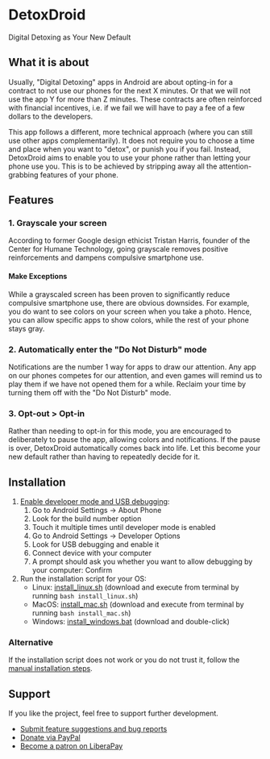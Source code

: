 # DetoxDroid
Digital Detoxing as Your New Default

## What it is about

Usually, "Digital Detoxing" apps in Android are about opting-in for a contract to not use our phones for the next X minutes. Or that we will not use the app Y for more than Z minutes. These contracts are often reinforced with financial incentives, i.e. if we fail we will have to pay a fee of a few dollars to the developers.

This app follows a different, more technical approach (where you can still use other apps complementarily). It does not require you to choose a time and place when you want to "detox", or punish you if you fail. Instead, DetoxDroid aims to enable you to use your phone rather than letting your phone use you. This is to be achieved by stripping away all the attention-grabbing features of your phone.

## Features

### 1. Grayscale your screen
According to former Google design ethicist Tristan Harris, founder of the Center for Humane Technology, going grayscale removes positive reinforcements and dampens compulsive smartphone use.

#### Make Exceptions
While a grayscaled screen has been proven to significantly reduce compulsive smartphone use, there are obvious downsides. For example, you do want to see colors on your screen when you take a photo. Hence, you can allow specific apps to show colors, while the rest of your phone stays gray.

### 2. Automatically enter the "Do Not Disturb" mode
Notifications are the number 1 way for apps to draw our attention. Any app on our phones competes for our attention, and even games will remind us to play them if we have not opened them for a while. Reclaim your time by turning them off with the "Do Not Disturb" mode.

### 3. Opt-out > Opt-in
Rather than needing to opt-in for this mode, you are encouraged to deliberately to pause the app, allowing colors and notifications. If the pause is over, DetoxDroid automatically comes back into life. Let this become your new default rather than having to repeatedly decide for it.

## Installation
1. [Enable developer mode and USB debugging](https://www.youtube.com/watch?v=0usgePpr8_Y):
    1. Go to Android Settings → About Phone
    2. Look for the build number option
    3. Touch it multiple times until developer mode is enabled
    4. Go to Android Settings → Developer Options
    5. Look for USB debugging and enable it
    6. Connect device with your computer
    7. A prompt should ask you whether you want to allow debugging by your computer: Confirm
2. Run the installation script for your OS:
    - Linux: [install_linux.sh](https://raw.githubusercontent.com/flxapps/DetoxDroid/master/install/install_linux.sh) (download and execute from terminal by running `bash install_linux.sh`)
    - MacOS: [install_mac.sh](https://raw.githubusercontent.com/flxapps/DetoxDroid/master/install/install_mac.sh) (download and execute from terminal by running `bash install_mac.sh`)
    - Windows: [install_windows.bat](https://raw.githubusercontent.com/flxapps/DetoxDroid/master/install/install_windows.bat) (download and double-click)

### Alternative
If the installation script does not work or you do not trust it, follow the [manual installation steps](https://github.com/flxapps/DetoxDroid/wiki/Manual-Installation).

## Support
If you like the project, feel free to support further development.
- [Submit feature suggestions and bug reports](https://github.com/flxapps/DetoxDroid/issues/new)
- [Donate via PayPal](https://www.paypal.com/donate/?cmd=_s-xclick&hosted_button_id=K6T2HPXE7HQBG)
- [Become a patron on LiberaPay](https://liberapay.com/DetoxDroid/donate)
